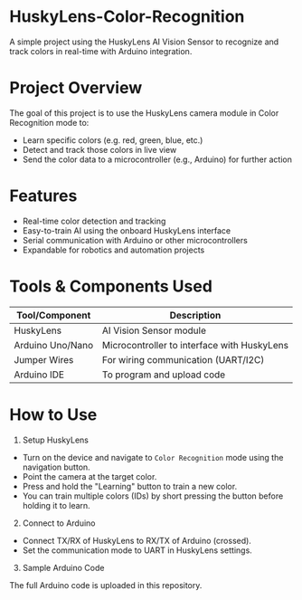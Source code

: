 # HuskyLens-Color-Recognition
A simple project using the HuskyLens AI Vision Sensor to recognize and track colors in real-time with Arduino integration.

# Project Overview
The goal of this project is to use the HuskyLens camera module in Color Recognition mode to:
- Learn specific colors (e.g. red, green, blue, etc.)
- Detect and track those colors in live view
- Send the color data to a microcontroller (e.g., Arduino) for further action

# Features
- Real-time color detection and tracking
- Easy-to-train AI using the onboard HuskyLens interface
- Serial communication with Arduino or other microcontrollers
- Expandable for robotics and automation projects

# Tools & Components Used

| Tool/Component     | Description                                   |
|--------------------|-----------------------------------------------|
| HuskyLens          | AI Vision Sensor module                       |
| Arduino Uno/Nano   | Microcontroller to interface with HuskyLens   |
| Jumper Wires       | For wiring communication (UART/I2C)           |
| Arduino IDE        | To program and upload code                    |

# How to Use
1. Setup HuskyLens
- Turn on the device and navigate to `Color Recognition` mode using the navigation button.
- Point the camera at the target color.
- Press and hold the "Learning" button to train a new color.
- You can train multiple colors (IDs) by short pressing the button before holding it to learn.

2. Connect to Arduino
- Connect TX/RX of HuskyLens to RX/TX of Arduino (crossed).
- Set the communication mode to UART in HuskyLens settings.

3. Sample Arduino Code
   
The full Arduino code is uploaded in this repository.

